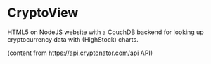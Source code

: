 # CryptoView
HTML5 on NodeJS website with a CouchDB backend for looking up cryptocurrency data with (HighStock) charts.

(content from https://api.cryptonator.com/api API)
